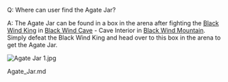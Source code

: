 Q: Where can user find the Agate Jar?

A: 
The Agate Jar can be found in a box in the arena after fighting the [Black Wind King](https://www.ign.com/wikis/black-myth-wukong/Black_Wind_King "Black Wind King") in [Black Wind Cave](https://www.ign.com/wikis/black-myth-wukong/Black_Wind_Cave_Walkthrough) \- Cave Interior in [Black Wind Mountain](https://www.ign.com/wikis/black-myth-wukong/Chapter_1_-_Black_Cloud,_Red_Fire). Simply defeat the Black Wind King and head over to this box in the arena to get the Agate Jar. 

![Agate Jar 1.jpg](https://oyster.ignimgs.com/mediawiki/apis.ign.com/black-myth-wukong/a/a3/Agate_Jar_1.jpg)

Agate_Jar.md
